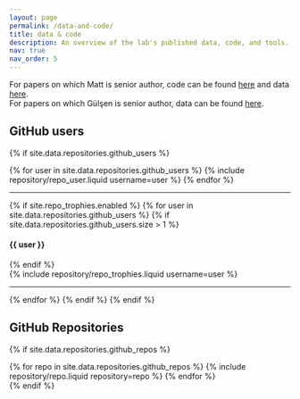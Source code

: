 ```yaml
---
layout: page
permalink: /data-and-code/
title: data & code
description: An overview of the lab's published data, code, and tools.
nav: true
nav_order: 5
---
```


For papers on which Matt is senior author, code can be found [here](https://github.com/MattNolanLab) and data [here](https://datashare.ed.ac.uk/handle/10283/777).   
For papers on which Gülşen is senior author, data can be found [here](https://datashare.ed.ac.uk/handle/10283/4369).

## GitHub users

{% if site.data.repositories.github_users %}

<div class="repositories d-flex flex-wrap flex-md-row flex-column justify-content-between align-items-center">
  {% for user in site.data.repositories.github_users %}
    {% include repository/repo_user.liquid username=user %}
  {% endfor %}
</div>

---

{% if site.repo_trophies.enabled %}
{% for user in site.data.repositories.github_users %}
{% if site.data.repositories.github_users.size > 1 %}

  <h4>{{ user }}</h4>
  {% endif %}
  <div class="repositories d-flex flex-wrap flex-md-row flex-column justify-content-between align-items-center">
  {% include repository/repo_trophies.liquid username=user %}
  </div>

---

{% endfor %}
{% endif %}
{% endif %}

## GitHub Repositories

{% if site.data.repositories.github_repos %}

<div class="repositories d-flex flex-wrap flex-md-row flex-column justify-content-between align-items-center">
  {% for repo in site.data.repositories.github_repos %}
    {% include repository/repo.liquid repository=repo %}
  {% endfor %}
</div>
{% endif %}

